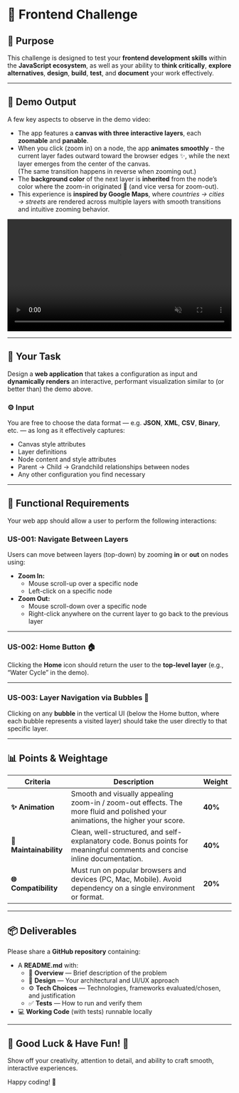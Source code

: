 # 🚀 Frontend Challenge

## 🎯 Purpose
This challenge is designed to test your **frontend development skills** within the **JavaScript ecosystem**, as well as your ability to **think critically**, **explore alternatives**, **design**, **build**, **test**, and **document** your work effectively.

---

## 🎥 Demo Output
A few key aspects to observe in the demo video:

- The app features a **canvas with three interactive layers**, each **zoomable** and **panable**.
- When you click (zoom in) on a node, the app **animates smoothly** - the current layer fades outward toward the browser edges ✨, while the next layer emerges from the center of the canvas.  
  (The same transition happens in reverse when zooming out.)
- The **background color** of the next layer is **inherited** from the node’s color where the zoom-in originated 🎨 (and vice versa for zoom-out).
- This experience is **inspired by Google Maps**, where *countries → cities → streets* are rendered across multiple layers with smooth transitions and intuitive zooming behavior.

<video width="100%" autoplay muted loop>
  <source src="assets/multi-layered-demo.mov" type="video/mp4">
  Your browser does not support the video tag.
</video>

---

## 🧩 Your Task
Design a **web application** that takes a configuration as input and **dynamically renders** an interactive, performant visualization similar to (or better than) the demo above.

### ⚙️ Input
You are free to choose the data format — e.g. **JSON**, **XML**, **CSV**, **Binary**, etc. — as long as it effectively captures:

- Canvas style attributes  
- Layer definitions  
- Node content and style attributes  
- Parent → Child → Grandchild relationships between nodes  
- Any other configuration you find necessary  

---

## 👤 Functional Requirements

Your web app should allow a user to perform the following interactions:

### **US-001: Navigate Between Layers**
Users can move between layers (top-down) by zooming **in** or **out** on nodes using:

- **Zoom In:**
  - Mouse scroll-up over a specific node
  - Left-click on a specific node
- **Zoom Out:**
  - Mouse scroll-down over a specific node
  - Right-click anywhere on the current layer to go back to the previous layer

---

### **US-002: Home Button 🏠**
Clicking the **Home** icon should return the user to the **top-level layer** (e.g., “Water Cycle” in the demo).

---

### **US-003: Layer Navigation via Bubbles 🔵**
Clicking on any **bubble** in the vertical UI (below the Home button, where each bubble represents a visited layer) should take the user directly to that specific layer.

---

## 📊 Points & Weightage

| Criteria | Description | Weight |
|-----------|--------------|--------|
| **✨ Animation** | Smooth and visually appealing zoom-in / zoom-out effects. The more fluid and polished your animations, the higher your score. | **40%** |
| **🧱 Maintainability** | Clean, well-structured, and self-explanatory code. Bonus points for meaningful comments and concise inline documentation. | **40%** |
| **🌐 Compatibility** | Must run on popular browsers and devices (PC, Mac, Mobile). Avoid dependency on a single environment or format. | **20%** |

---

## 📦 Deliverables

Please share a **GitHub repository** containing:

- A **README.md** with:
  - 🧭 **Overview** — Brief description of the problem  
  - 🧩 **Design** — Your architectural and UI/UX approach  
  - ⚙️ **Tech Choices** — Technologies, frameworks evaluated/chosen, and justification  
  - ✅ **Tests** — How to run and verify them  
- 💻 **Working Code** (with tests) runnable locally

---

## 🌟 Good Luck & Have Fun! 🙌
Show off your creativity, attention to detail, and ability to craft smooth, interactive experiences.  

Happy coding! 💪

